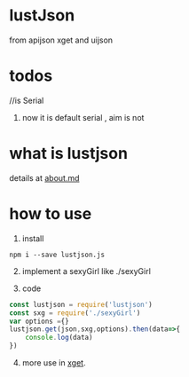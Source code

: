 # lustJson
from apijson  xget and uijson

# todos

//is Serial 
1. now it is default  serial , aim is not
#  what is lustjson
details at [about.md](https://github.com/aceunlonely/lustJson/blob/master/docs/about.md "about")

# how to use
1. install
```shell
npm i --save lustjson.js
```
2. implement a sexyGirl
like ./sexyGirl

3. code
```js
const lustjson = require('lustjson')
const sxg = require('./sexyGirl')
var options ={}
lustjson.get(json,sxg,options).then(data=>{
    console.log(data)
})

```
4. more use in [xget](https://github.com/aceunlonely/xget.git "xget"). 
